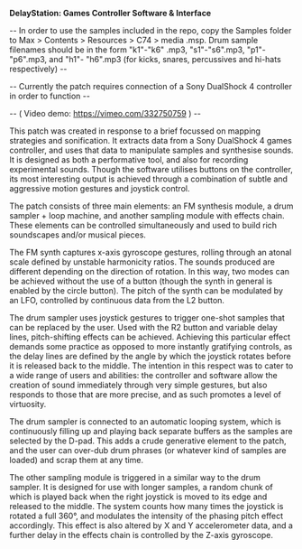 **DelayStation: Games Controller Software & Interface**

--  In order to use the samples included in the repo, copy the Samples folder to Max > Contents > Resources > C74 > media .msp. Drum sample filenames should be in the form "k1"-"k6" .mp3, "s1"-"s6".mp3, "p1"-"p6".mp3, and "h1"- "h6".mp3 (for kicks, snares, percussives and hi-hats respectively) --

-- Currently the patch requires connection of a Sony DualShock 4 controller in order to function --

 -- ( Video demo: https://vimeo.com/332750759 ) --

This patch was created in response to a brief focussed on mapping strategies and sonification. It extracts data from a Sony DualShock 4 games controller, and uses that data to manipulate samples and synthesise sounds. It is designed as both a performative tool, and also for recording experimental sounds. Though the software utilises buttons on the controller, its most interesting output is achieved through a combination of subtle and aggressive motion gestures and joystick control.

The patch consists of three main elements: an FM synthesis module, a drum sampler + loop
machine, and another sampling module with effects chain. These elements can be
controlled simultaneously and used to build rich soundscapes and/or musical pieces.

The FM synth captures x-axis gyroscope gestures, rolling through an atonal scale defined by
unstable harmonicity ratios. The sounds produced are different depending on the direction
of rotation. In this way, two modes can be achieved without the use of a button (though
the synth in general is enabled by the circle button). The pitch of the synth can be modulated by an LFO, controlled by continuous data from the L2 button.

The drum sampler uses joystick gestures to trigger one-shot samples that can be replaced by the user. Used with the R2 button and variable delay lines, pitch-shifting effects can be achieved. Achieving this particular effect demands some practice as opposed to more instantly gratifying controls, as the delay lines are defined by the angle by which the joystick rotates before it is released back to the middle. The intention in this respect was to cater to a wide range of users and abilities: the controller and software allow the creation of sound immediately through very simple gestures, but also responds to those that are more precise, and as such promotes a level of virtuosity.

The drum sampler is connected to an automatic looping system, which is continuously filling up and playing back separate buffers as the samples are selected by the D-pad. This adds a crude generative element to the patch, and the user can over-dub drum phrases (or whatever kind of samples are loaded) and scrap them at any time.

The other sampling module is triggered in a similar way to the drum sampler. It is designed for use with longer samples, a random chunk of which is played back when the right joystick is moved to its edge and released to the middle. The system counts how many times the joystick is rotated a full 360°, and modulates the intensity of the phasing pitch effect accordingly. This effect is also altered by X and Y accelerometer data, and a further delay in the effects chain is controlled by the Z-axis gyroscope.

